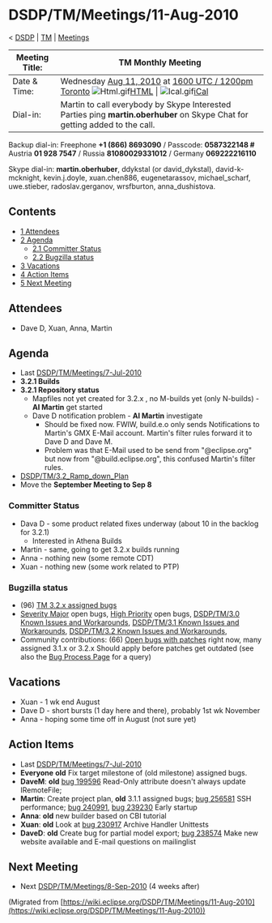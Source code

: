 

DSDP/TM/Meetings/11-Aug-2010
============================

< [DSDP](/DSDP "DSDP")‎ | [TM](/DSDP/TM "DSDP/TM")‎ | [Meetings](/DSDP/TM/Meetings "DSDP/TM/Meetings")

| Meeting Title: | **TM Monthly Meeting** |
| --- | --- |
| Date & Time: | Wednesday [Aug 11, 2010](/index.php?title=Aug_11,_2010&action=edit&redlink=1 "Aug 11, 2010 (page does not exist)") at [1600 UTC / 1200pm Toronto](http://www.timeanddate.com/worldclock/fixedtime.html?month=8&day=11&year=2010&hour=16&min=00&sec=0&p1=0)   ![Html.gif](https://raw.githubusercontent.com/wiki/eclipse-datatools/.github/images/Html.gif)[HTML](http://www.google.com/calendar/embed?src=vn70im36r00qeusu8nme50cils@group.calendar.google.com&ctz=Canada/Toronto) \| ![Ical.gif](https://raw.githubusercontent.com/wiki/eclipse-datatools/.github/images/Ical.gif)[iCal](http://www.google.com/calendar/ical/vn70im36r00qeusu8nme50cils@group.calendar.google.com/public/basic.ics) |
| Dial-in: | Martin to call everybody by Skype   Interested Parties ping **martin.oberhuber** on Skype Chat for getting added to the call. |

Backup dial-in: Freephone **+1 (866) 8693090** / Passcode: **0587322148 #**  
Austria **01 928 7547** / Russia **81080029331012** / Germany **069222216110**

Skype dial-in: **martin.oberhuber**, ddykstal (or david\_dykstal), david-k-mcknight, kevin.j.doyle, xuan.chen886, eugenetarassov, michael\_scharf, uwe.stieber, radoslav.gerganov, wrsfburton, anna_dushistova.  

Contents
--------

*   [1 Attendees](#Attendees)
*   [2 Agenda](#Agenda)
    *   [2.1 Committer Status](#Committer-Status)
    *   [2.2 Bugzilla status](#Bugzilla-status)
*   [3 Vacations](#Vacations)
*   [4 Action Items](#Action-Items)
*   [5 Next Meeting](#Next-Meeting)

Attendees
---------

*   Dave D, Xuan, Anna, Martin

  

Agenda
------

*   Last [DSDP/TM/Meetings/7-Jul-2010](/DSDP/TM/Meetings/7-Jul-2010 "DSDP/TM/Meetings/7-Jul-2010")
*   **3.2.1 Builds**
*   **3.2.1 Repository status**
    *   Mapfiles not yet created for 3.2.x , no M-builds yet (only N-builds) - **AI Martin** get started
    *   Dave D notification problem - **AI Martin** investigate
        *   Should be fixed now. FWIW, build.e.o only sends Notifications to Martin's GMX E-Mail account. Martin's filter rules forward it to Dave D and Dave M.
        *   Problem was that E-Mail used to be send from "@eclipse.org" but now from "@build.eclipse.org", this confused Martin's filter rules.
*   [DSDP/TM/3.2\_Ramp\_down_Plan](/DSDP/TM/3.2_Ramp_down_Plan "DSDP/TM/3.2 Ramp down Plan")
*   Move the **September Meeting to Sep 8**

  

### Committer Status

*   Dava D - some product related fixes underway (about 10 in the backlog for 3.2.1)
    *   Interested in Athena Builds
*   Martin - same, going to get 3.2.x builds running
*   Anna - nothing new (some remote CDT)
*   Xuan - nothing new (some work related to PTP)

  

### Bugzilla status

*   (96) [TM 3.2.x assigned bugs](https://bugs.eclipse.org/bugs/buglist.cgi?field0-0-0=target_milestone;query_format=advanced;bug_status=UNCONFIRMED;bug_status=NEW;bug_status=ASSIGNED;bug_status=REOPENED;type0-0-0=substring;value0-0-0=3.2;product=Target%20Management)
*   [Severity Major](https://bugs.eclipse.org/bugs/buglist.cgi?query_format=advanced&classification=DSDP&product=Target+Management&bug_status=UNCONFIRMED&bug_status=NEW&bug_status=ASSIGNED&bug_status=REOPENED&bug_severity=blocker&bug_severity=critical&bug_severity=major&cmdtype=doit) open bugs, [High Priority](https://bugs.eclipse.org/bugs/buglist.cgi?query_format=advanced&classification=DSDP&product=Target+Management&bug_status=UNCONFIRMED&bug_status=NEW&bug_status=ASSIGNED&bug_status=REOPENED&cmdtype=doit&field0-0-0=priority&type0-0-0=regexp&value0-0-0=P%5B12%5D&field0-0-1=bug_severity&type0-0-1=regexp&value0-0-1=blocker%7Ccritical%7Cmajor) open bugs, [DSDP/TM/3.0 Known Issues and Workarounds](/DSDP/TM/3.0_Known_Issues_and_Workarounds "DSDP/TM/3.0 Known Issues and Workarounds"), [DSDP/TM/3.1 Known Issues and Workarounds](/DSDP/TM/3.1_Known_Issues_and_Workarounds "DSDP/TM/3.1 Known Issues and Workarounds"), [DSDP/TM/3.2 Known Issues and Workarounds](/DSDP/TM/3.2_Known_Issues_and_Workarounds "DSDP/TM/3.2 Known Issues and Workarounds"),
*   Community contributions: (66) [Open bugs with patches](https://bugs.eclipse.org/bugs/buglist.cgi?query_format=advanced&classification=DSDP&product=Target+Management&bug_status=UNCONFIRMED&bug_status=NEW&bug_status=ASSIGNED&bug_status=REOPENED&cmdtype=doit&field0-0-0=attachments.ispatch&type0-0-0=equals&value0-0-0=1) right now, many assigned 3.1.x or 3.2.x Should apply before patches get outdated (see also the [Bug Process Page](https://www.eclipse.org/dsdp/tm/development/bug_process.php) for a query)

  

  

Vacations
---------

*   Xuan - 1 wk end August
*   Dave D - short bursts (1 day here and there), probably 1st wk November
*   Anna - hoping some time off in August (not sure yet)

Action Items
------------

*   Last [DSDP/TM/Meetings/7-Jul-2010](/DSDP/TM/Meetings/7-Jul-2010 "DSDP/TM/Meetings/7-Jul-2010")
*   **Everyone** **old** Fix target milestone of (old milestone) assigned bugs.
*   **DaveM**: **old** [bug 199596](https://bugs.eclipse.org/bugs/show_bug.cgi?id=199596) Read-Only attribute doesn't always update IRemoteFile;
*   **Martin**: Create project plan, **old** 3.1.1 assigned bugs; [bug 256581](https://bugs.eclipse.org/bugs/show_bug.cgi?id=256581) SSH performance; [bug 240991](https://bugs.eclipse.org/bugs/show_bug.cgi?id=240991), [bug 239230](https://bugs.eclipse.org/bugs/show_bug.cgi?id=239230) Early startup
*   **Anna**: **old** new builder based on CBI tutorial
*   **Xuan**: **old** Look at [bug 230917](https://bugs.eclipse.org/bugs/show_bug.cgi?id=230917) Archive Handler Unittests
*   **DaveD**: **old** Create bug for partial model export; [bug 238574](https://bugs.eclipse.org/bugs/show_bug.cgi?id=238574) Make new website available and E-mail questions on mailinglist

Next Meeting
------------

*   Next [DSDP/TM/Meetings/8-Sep-2010](/DSDP/TM/Meetings/8-Sep-2010 "DSDP/TM/Meetings/8-Sep-2010") (4 weeks after)


(Migrated from [https://wiki.eclipse.org/DSDP/TM/Meetings/11-Aug-2010](https://wiki.eclipse.org/DSDP/TM/Meetings/11-Aug-2010))